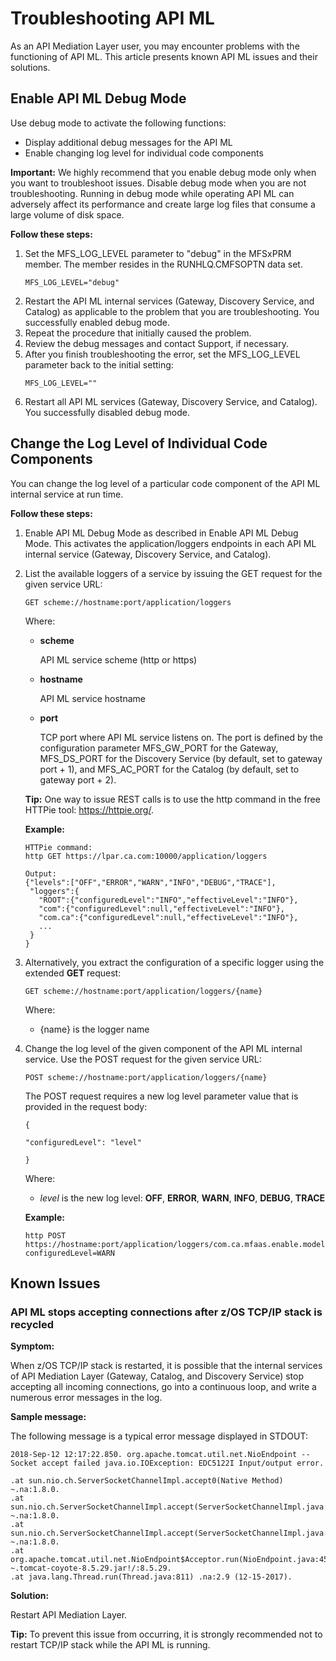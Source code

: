 # Troubleshooting API ML

As an API Mediation Layer user, you may encounter problems with the functioning of API ML. This article presents known API ML issues and their solutions.


## Enable API ML Debug Mode

Use debug mode to activate the following functions:

- Display additional debug messages for the API ML 
- Enable changing log level for individual code components
    
**Important:** We highly recommend that you enable debug mode only when you want to troubleshoot issues.
Disable debug mode when you are not troubleshooting. Running in debug mode while operating API ML can adversely affect
its performance and create large log files that consume a large volume of disk space.

**Follow these steps:**

1. Set the MFS_LOG_LEVEL parameter to "debug" in the MFSxPRM member. The member resides in the RUNHLQ.CMFSOPTN data set.
    ```
    MFS_LOG_LEVEL="debug"
    ```
2. Restart the API ML internal services (Gateway, Discovery Service, and Catalog) as applicable to the problem that you are troubleshooting.
You successfully enabled debug mode.
3. Repeat the procedure that initially caused the problem.
4. Review the debug messages and contact Support, if necessary.
5. After you finish troubleshooting the error, set the MFS_LOG_LEVEL parameter back to the initial setting:
    ```
    MFS_LOG_LEVEL=""
    ```
6. Restart all API ML services (Gateway, Discovery Service, and Catalog).
You successfully disabled debug mode.

## Change the Log Level of Individual Code Components

You can change the log level of a particular code component of the API ML internal service at run time.

**Follow these steps:**

1. Enable API ML Debug Mode as described in Enable API ML Debug Mode.
This activates the application/loggers endpoints in each API ML internal service (Gateway, Discovery Service, and Catalog).
2. List the available loggers of a service by issuing the GET request for the given service URL:

    ```
    GET scheme://hostname:port/application/loggers
    ```
    
    Where:
    - **scheme**
    
        API ML service scheme (http or https)
    
    - **hostname**
    
        API ML service hostname
    
    - **port**
    
        TCP port where API ML service listens on. The port is defined by the configuration parameter MFS_GW_PORT for the Gateway,
    MFS_DS_PORT for the Discovery Service (by default, set to gateway port + 1), and MFS_AC_PORT for the Catalog 
    (by default, set to gateway port + 2).
    
    **Tip:** One way to issue REST calls is to use the http command in the free HTTPie tool: https://httpie.org/.
    
    **Example:**
 
    ```
    HTTPie command:
    http GET https://lpar.ca.com:10000/application/loggers

    Output:
    {"levels":["OFF","ERROR","WARN","INFO","DEBUG","TRACE"],
     "loggers":{
       "ROOT":{"configuredLevel":"INFO","effectiveLevel":"INFO"},
       "com":{"configuredLevel":null,"effectiveLevel":"INFO"},
       "com.ca":{"configuredLevel":null,"effectiveLevel":"INFO"},
       ...
     }
    }
    ```
 
3. Alternatively, you extract the configuration of a specific logger using the extended **GET** request:

    ```
    GET scheme://hostname:port/application/loggers/{name}
    ```
    Where:

    - {name} is the logger name
    
4. Change the log level of the given component of the API ML internal service. Use the POST request for the given service URL:

    ```
    POST scheme://hostname:port/application/loggers/{name}
    ```
    The POST request requires a new log level parameter value that is provided in the request body:
    ```
    {

    "configuredLevel": "level"

    }
    ```
    Where:

    - _level_ is the new log level: **OFF**, **ERROR**, **WARN**, **INFO**, **DEBUG**, **TRACE**
    
    **Example:**

    ```
    http POST https://hostname:port/application/loggers/com.ca.mfaas.enable.model configuredLevel=WARN
    ```



## Known Issues 

### API ML stops accepting connections after z/OS TCP/IP stack is recycled

**Symptom:**

When z/OS TCP/IP stack is restarted, it is possible that the internal services of API Mediation Layer 
(Gateway, Catalog, and Discovery Service) stop accepting all incoming connections, go into a continuous loop, 
and write a numerous error messages in the log.

**Sample message:**

The following message is a typical error message displayed in STDOUT:

```
2018-Sep-12 12:17:22.850. org.apache.tomcat.util.net.NioEndpoint -- Socket accept failed java.io.IOException: EDC5122I Input/output error. 

.at sun.nio.ch.ServerSocketChannelImpl.accept0(Native Method) ~.na:1.8.0.
.at sun.nio.ch.ServerSocketChannelImpl.accept(ServerSocketChannelImpl.java:478) ~.na:1.8.0.
.at sun.nio.ch.ServerSocketChannelImpl.accept(ServerSocketChannelImpl.java:287) ~.na:1.8.0.
.at org.apache.tomcat.util.net.NioEndpoint$Acceptor.run(NioEndpoint.java:455) ~.tomcat-coyote-8.5.29.jar!/:8.5.29. 
.at java.lang.Thread.run(Thread.java:811) .na:2.9 (12-15-2017).
```
**Solution:**

Restart API Mediation Layer. 

**Tip:**  To prevent this issue from occurring, it is strongly recommended not to restart TCP/IP stack while the API ML is running.
